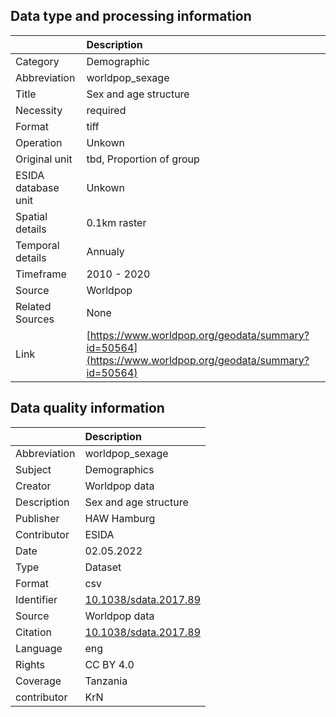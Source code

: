 ## Data type and processing information 

|                     | Description                                                                                            |
|:--------------------|:-------------------------------------------------------------------------------------------------------|
| Category            | Demographic                                                                                            |
| Abbreviation        | worldpop_sexage                                                                                        |
| Title               | Sex and age structure                                                                                  |
| Necessity           | required                                                                                               |
| Format              | tiff                                                                                                   |
| Operation           | Unkown                                                                                                 |
| Original unit       | tbd, Proportion of group                                                                               |
| ESIDA database unit | Unkown                                                                                                 |
| Spatial details     | 0.1km raster                                                                                           |
| Temporal details    | Annualy                                                                                                |
| Timeframe           | 2010 - 2020                                                                                            |
| Source              | Worldpop                                                                                               |
| Related Sources     | None                                                                                                   |
| Link                | [https://www.worldpop.org/geodata/summary?id=50564](https://www.worldpop.org/geodata/summary?id=50564) |

## Data quality information 

|              | Description                                                    |
|:-------------|:---------------------------------------------------------------|
| Abbreviation | worldpop_sexage                                                |
| Subject      | Demographics                                                   |
| Creator      | Worldpop data                                                  |
| Description  | Sex and age structure                                          |
| Publisher    | HAW Hamburg                                                    |
| Contributor  | ESIDA                                                          |
| Date         | 02.05.2022                                                     |
| Type         | Dataset                                                        |
| Format       | csv                                                            |
| Identifier   | [10.1038/sdata.2017.89](https://doi.org/10.1038/sdata.2017.89) |
| Source       | Worldpop data                                                  |
| Citation     | [10.1038/sdata.2017.89](https://doi.org/10.1038/sdata.2017.89) |
| Language     | eng                                                            |
| Rights       | CC BY 4.0                                                      |
| Coverage     | Tanzania                                                       |
| contributor  | KrN                                                            |